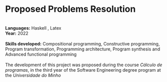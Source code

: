 # Proposed Problems Resolution
<br />**Languages:** Haskell , Latex
<br />**Year:** 2022
<br /><br />
**Skills developed:** Compositional programming, Constructive programming, Program transformation, Programming architecture, Program synthesis and Advanced functional programming
<br />
<br />The development of this project was proposed during the course *Cálculo de programas*, in the third year of the Software Engineering degree program at the  *Universidade do Minho* 

